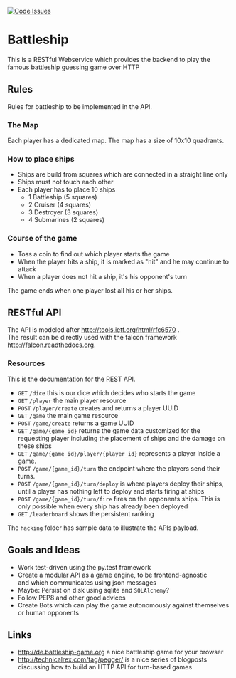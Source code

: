 [![Code Issues](http://www.quantifiedcode.com/api/v1/project/815c60fd546e439dbfb56c3334759d06/badge.svg)](http://www.quantifiedcode.com/app/project/815c60fd546e439dbfb56c3334759d06)

# Battleship
This is a RESTful Webservice which provides the backend to play the famous battleship guessing game over HTTP

## Rules

Rules for battleship to be implemented in the API.

### The Map

Each player has a dedicated map. The map has a size of 10x10 quadrants.

### How to place ships

* Ships are build from squares which are connected in a straight line only
* Ships must not touch each other
* Each player has to place 10 ships
  * 1 Battleship (5 squares)
  * 2 Cruiser (4 squares)
  * 3 Destroyer (3 squares)
  * 4 Submarines (2 squares)

### Course of the game

* Toss a coin to find out which player starts the game
* When the player hits a ship, it is marked as "hit" and
  he may continue to attack
* When a player does not hit a ship, it's his opponent's turn

The game ends when one player lost all his or her ships.

## RESTful API

The API is modeled after http://tools.ietf.org/html/rfc6570 .  
The result can be directly used with the falcon framework http://falcon.readthedocs.org.

### Resources

This is the documentation for the REST API.

* `GET` `/dice` this is our dice which decides who starts the game
* `GET` `/player` the main player resource
* `POST` `/player/create` creates and returns a player UUID
* `GET` `/game` the main game resource
* `POST` `/game/create` returns a game UUID
* `GET` `/game/{game_id}` returns the game data customized for the requesting player including the placement of ships and the damage on these ships
* `GET` `/game/{game_id}/player/{player_id}` represents a player inside a game.
* `POST` `/game/{game_id}/turn` the endpoint where the players send their turns.
* `POST` `/game/{game_id}/turn/deploy` is where players deploy their ships, until
   a player has nothing left to deploy and starts firing at ships
* `POST` `/game/{game_id}/turn/fire` fires on the opponents ships. This is only
  possible when every ship has already been deployed
* `GET` `/leaderboard` shows the persistent ranking

The `hacking` folder has sample data to illustrate the APIs payload.

## Goals and Ideas

* Work test-driven using the py.test framework
* Create a modular API as a game engine, to be frontend-agnostic  
  and which communicates using json messages
* Maybe: Persist on disk using sqlite and `SQLAlchemy`?
* Follow PEP8 and other good advices
* Create Bots which can play the game autonomously against themselves  
  or human opponents

## Links

* http://de.battleship-game.org a nice battleship game for your browser
* http://technicalrex.com/tag/pegger/ is a nice series of blogposts discussing how to build an HTTP API for turn-based games
